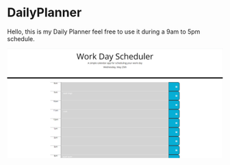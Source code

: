 # DailyPlanner

Hello, this is my Daily Planner feel free to use it during a 9am to 5pm schedule. 

![Alt text](/Daily%20Planner%20%20readMe%20Picture.png "Optional title")
